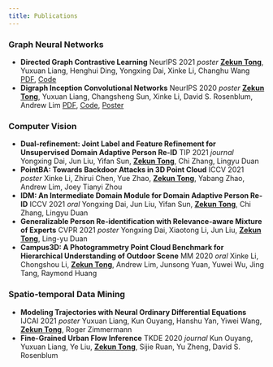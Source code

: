```yaml
---
title: Publications
---
```

### Graph Neural Networks
- **Directed Graph Contrastive Learning**
    NeurIPS 2021 *poster*
    <u>**Zekun Tong**</u>, Yuxuan Liang, Henghui Ding, Yongxing Dai, Xinke Li, Changhu Wang 
    [PDF](/attaches/digcl_nips.pdf), [Code](https://github.com/flyingtango/DiGCL)
- **Digraph Inception Convolutional Networks**
    NeurIPS 2020 *poster*
    <u>**Zekun Tong**</u>, Yuxuan Liang, Changsheng Sun, Xinke Li, David S. Rosenblum, Andrew Lim
    [PDF](/attaches/digcn_nips.pdf), [Code](https://github.com/flyingtango/DiGCN), [Poster](/attaches/digcn_poster.pdf)

### Computer Vision
- **Dual-refinement: Joint Label and Feature Refinement for Unsupervised Domain Adaptive Person Re-ID**
    TIP 2021 *journal*
    Yongxing Dai, Jun Liu, Yifan Sun, <u>**Zekun Tong**</u>, Chi Zhang, Lingyu Duan
- **PointBA: Towards Backdoor Attacks in 3D Point Cloud**
    ICCV 2021 *poster*
    Xinke Li, Zhirui Chen, Yue Zhao, <u>**Zekun Tong**</u>, Yabang Zhao, Andrew Lim, Joey Tianyi Zhou
- **IDM: An Intermediate Domain Module for Domain Adaptive Person Re-ID**
    ICCV 2021 *oral*
    Yongxing Dai, Jun Liu, Yifan Sun, <u>**Zekun Tong**</u>, Chi Zhang, Lingyu Duan
- **Generalizable Person Re-identification with Relevance-aware Mixture of Experts**
    CVPR 2021 *poster*
    Yongxing Dai, Xiaotong Li, Jun Liu, <u>**Zekun Tong**</u>, Ling-yu Duan
- **Campus3D: A Photogrammetry Point Cloud Benchmark for Hierarchical Understanding of Outdoor Scene**
    MM 2020 *oral*
    Xinke Li, Chongshou Li, <u>**Zekun Tong**</u>, Andrew Lim, Junsong Yuan, Yuwei Wu, Jing Tang, Raymond Huang

### Spatio-temporal Data Mining
- **Modeling Trajectories with Neural Ordinary Differential Equations**
    IJCAI 2021 *poster*
    Yuxuan Liang, Kun Ouyang, Hanshu Yan, Yiwei Wang, <u>**Zekun Tong**</u>, Roger Zimmermann
- **Fine-Grained Urban Flow Inference**
    TKDE 2020 *journal*
    Kun Ouyang, Yuxuan Liang, Ye Liu, <u>**Zekun Tong**</u>, Sijie Ruan, Yu Zheng, David S. Rosenblum

